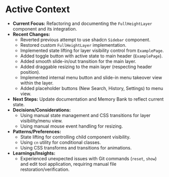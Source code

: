 # Active Context

*   **Current Focus:** Refactoring and documenting the `FullHeightLayer` component and its integration.
*   **Recent Changes:**
    *   Reverted previous attempt to use shadcn `Sidebar` component.
    *   Restored custom `FullHeightLayer` implementation.
    *   Implemented state lifting for layer visibility control from `ExamplePage`.
    *   Added toggle button with active state to main header (`ExamplePage`).
    *   Added smooth slide-in/out transition for the main layer.
    *   Added draggable resizing to the main layer (respecting header position).
    *   Implemented internal menu button and slide-in menu takeover view within the layer.
    *   Added placeholder buttons (New Search, History, Settings) to menu view.
*   **Next Steps:** Update documentation and Memory Bank to reflect current state.
*   **Decisions/Considerations:**
    *   Using manual state management and CSS transitions for layer visibility/menu view.
    *   Using manual mouse event handling for resizing.
*   **Patterns/Preferences:**
    *   State lifting for controlling child component visibility.
    *   Using `cn` utility for conditional classes.
    *   Using CSS transforms and transitions for animations.
*   **Learnings/Insights:**
    *   Experienced unexpected issues with Git commands (`reset`, `show`) and edit tool application, requiring manual file restoration/verification. 